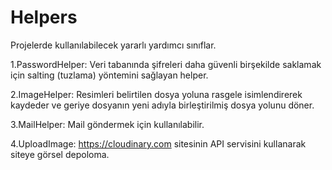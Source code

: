 # Helpers
 Projelerde kullanılabilecek yararlı yardımcı sınıflar.
 
 1.PasswordHelper: Veri tabanında şifreleri daha güvenli birşekilde saklamak için salting (tuzlama) yöntemini sağlayan helper.

 2.ImageHelper: Resimleri belirtilen dosya yoluna rasgele isimlendirerek kaydeder ve geriye dosyanın yeni adıyla birleştirilmiş dosya yolunu döner.

 3.MailHelper: Mail göndermek için kullanılabilir.

 4.UploadImage: https://cloudinary.com sitesinin API servisini kullanarak siteye görsel depoloma.